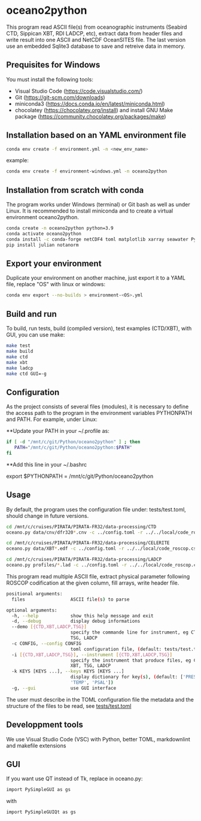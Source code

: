 # oceano2python

This program read ASCII file(s) from oceanographic instruments (Seabird CTD, Sippican XBT, RDI LADCP, etc), extract data from header files and write result into one ASCII and NetCDF OceanSITES file.
The last version use an embedded Sqlite3 database to save and retreive data in memory.

## Prequisites for Windows

You must install the following tools:

- Visual Studio Code (<https://code.visualstudio.com/>)
- Git (<https://git-scm.com/downloads>)
- miniconda3 (<https://docs.conda.io/en/latest/miniconda.html>)
- chocolatey (<https://chocolatey.org/install>) and install GNU Make package (<https://community.chocolatey.org/packages/make>)
  
## Installation based on an YAML environment file

``` bash
conda env create -f environment.yml -n <new_env_name>
```

example:

``` bash
conda env create -f environment-windows.yml -n oceano2python
```

## Installation from scratch with conda

The program works under Windows (terminal) or Git bash as well as under Linux. It is recommended to install miniconda and to create a virtual environment oceano2python.

``` bash
conda create -n oceano2python python=3.9
conda activate oceano2python
conda install -c conda-forge netCDF4 toml matplotlib xarray seawater PyInstaller pysimplegui
pip install julian notanorm
```

## Export your environment

Duplicate your environment on another machine, just export it to a YAML file, replace "OS" with linux or windows:

``` bash
conda env export --no-builds > environment-<OS>.yml
```

## Build and run

To build, run tests, build (compiled version), test examples (CTD/XBT), with GUI, you can use make:

``` bash
make test
make build
make ctd
make xbt
make ladcp
make ctd GUI=-g
```

## Configuration

As the project consists of several files (modules), it is necessary to define the access path to the program in the environment variables PYTHONPATH and PATH. 
For example, under Linux:

**Update your PATH in your ~/.profile as:
 
 ``` bash
 if [ -d "/mnt/c/git/Python/oceano2python" ] ; then
    PATH="/mnt/c/git/Python/oceano2python:$PATH"
fi
```

**Add this line in your ~/.bashrc

  export $PYTHONPATH = /mnt/c/git/Python/oceano2python

## Usage

By default, the program uses the configuration file under: tests/test.toml, should change in future versions.

``` bash
cd /mnt/c/cruises/PIRATA/PIRATA-FR32/data-processing/CTD
oceano.py data/cnv/dfr320*.cnv -c ../config.toml -r ../../local/code_roscop.csv -i CTD -k PRES DEPTH ETDD TEMP PSAL DENS SVEL DOX2 FLU2 FLU3 TUR3 NAVG

cd /mnt/c/cruises/PIRATA/PIRATA-FR32/data-processing/CELERITE
oceano.py data/XBT*.edf -c ../config.toml -r ../../local/code_roscop.csv -i XBT -k DEPTH TEMP SVEL

cd /mnt/c/cruises/PIRATA/PIRATA-FR32/data-processing/LADCP
oceano.py profiles/*.lad -c ../config.toml -r ../../local/code_roscop.csv -i LADCP -k DEPTH EWCT NSCT
```

This program read multiple ASCII file, extract physical parameter following ROSCOP codification at the given column, fill arrays, write header file.

``` bash
positional arguments:
  files                 ASCII file(s) to parse

optional arguments:
  -h, --help            show this help message and exit
  -d, --debug           display debug informations
  --demo [{CTD,XBT,LADCP,TSG}]
                        specify the commande line for instrument, eg CTD, XBT,
                        TSG, LADCP
  -c CONFIG, --config CONFIG
                        toml configuration file, (default: tests/test.toml)
  -i [{CTD,XBT,LADCP,TSG}], --instrument [{CTD,XBT,LADCP,TSG}]
                        specify the instrument that produce files, eg CTD,
                        XBT, TSG, LADCP
  -k KEYS [KEYS ...], --keys KEYS [KEYS ...]
                        display dictionary for key(s), (default: ['PRES',
                        'TEMP', 'PSAL'])
  -g, --gui             use GUI interface
  ```

The user must describe in the TOML configuration file the metadata and the structure of the files to be read, see [tests/test.toml](https://github.com/jgrelet/oceano2python/blob/master/tests/test.toml)

## Developpment tools

We use Visual Studio Code (VSC) with Python, better TOML, markdownlint and makefile extensions

## GUI

If you want use QT instead of Tk, replace in oceano.py:

``` bash
import PySimpleGUI as gs
```

with

``` bash
import PySimpleGUIQt as gs
```
